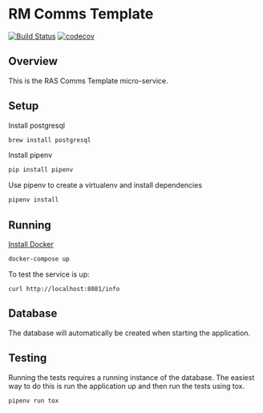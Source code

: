 # RM Comms Template
[![Build Status](https://travis-ci.org/ONSdigital/rm-comms-template-service.svg?branch=master)](https://travis-ci.org/ONSdigital/rm-comms-template-service) 
[![codecov](https://codecov.io/gh/ONSdigital/rm-comms-template-service/branch/master/graph/badge.svg)](https://codecov.io/gh/ONSdigital/rm-comms-template-service)


## Overview
This is the RAS Comms Template micro-service.


## Setup
Install postgresql
```bash
brew install postgresql
```

Install pipenv
```bash
pip install pipenv
```

Use pipenv to create a virtualenv and install dependencies
```bash
pipenv install
```
## Running
[Install Docker](https://docs.docker.com/engine/installation/)
```bash
docker-compose up
```
To test the service is up:

```
curl http://localhost:8081/info
```

## Database

The database will automatically be created when starting the application.

## Testing
Running the tests requires a running instance of the database. The easiest way to do this is run the application up 
and then run the tests using tox.
```
pipenv run tox
```